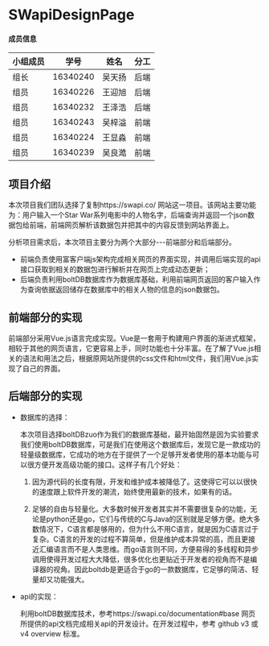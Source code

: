 # SWapiDesignPage

#### 成员信息

| 小组成员 | 学号     | 姓名   | 分工 |
| -------- | -------- | ------ | ---- |
| 组长     | 16340240 | 吴天扬 | 后端 |
| 组员     | 16340226 | 王迎旭 | 后端 |
| 组员     | 16340232 | 王泽浩 | 后端 |
| 组员     | 16340243 | 吴梓溢 | 前端 |
| 组员     | 16340224 | 王显淼 | 前端 |
| 组员     | 16340239 | 吴良澔 | 前端 |

## 项目介绍
本次项目我们团队选择了复制https://swapi.co/ 网站这一项目。该网站主要功能为：用户输入一个Star War系列电影中的人物名字，后端查询并返回一个json数据包给前端，前端网页解析该数据包并把其中的内容反馈到网站界面上。

分析项目需求后，本次项目主要分为两个大部分---前端部分和后端部分。
   - 前端负责使用富客户端js架构完成相关网页的界面实现，并调用后端实现的api接口获取到相关的数据包进行解析并在网页上完成动态更新；
   - 后端负责利用boltDB数据库作为数据库基础，利用前端网页返回的客户输入作为查询依据返回储存在数据库中的相关人物的信息的json数据包。

## 前端部分的实现
前端部分采用Vue.js语言完成实现。Vue是一套用于构建用户界面的渐进式框架，相较于其他的网页语言，它更容易上手，同时功能也十分丰富。在了解了Vue.js相关的语法和用法之后，根据原网站所提供的css文件和html文件，我们用Vue.js实现了自己的界面。

## 后端部分的实现
- 数据库的选择：

   本次项目选择boltDBzuo作为我们的数据库基础，最开始固然是因为实验要求我们使用boltDB数据库，可是我们在使用这个数据库后，发现它是一款成功的轻量级数据库，它成功的地方在于提供了一个足够开发者使用的基本功能与可以很方便开发高级功能的接口。这样子有几个好处：

   1. 因为源代码的长度有限，开发和维护成本被降低了。这使得它可以以很快的速度跟上软件开发的潮流，始终使用最新的技术，如果有的话。

   2. 足够的自由与轻量化。大多数时候开发者其实并不需要很复杂的功能，无论是python还是go，它们与传统的C与Java的区别就是足够方便。绝大多数情况下，C语言都是够用的，但为什么不用C语言，就是因为C语言过于复杂。C语言的开发的过程不算简单，但是维护成本异常的高，而且更接近汇编语言而不是人类思维。而go语言则不同，方便易得的多线程和异步调用使得开发过程大大降低，很多优化也更贴近于开发者的视角而不是编译器的视角。因此boltdb是更适合于go的一款数据库，它足够的简洁、轻量却又功能强大。

- api的实现：
  
   利用boltDB数据库技术，参考https://swapi.co/documentation#base 网页所提供的api文档完成相关api的开发设计。在开发过程中，参考 github v3 或 v4 overview 标准。
